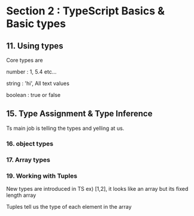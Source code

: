 # Section 2 : TypeScript Basics & Basic types

## 11. Using types

Core types are

number : 1, 5.4 etc...

string : 'hi', All text values

boolean : true or false

## 15. Type Assignment & Type Inference

Ts main job is telling the types and yelling at us.

### 16. object types

### 17. Array types

### 19. Working with Tuples

New types are introduced in TS
ex) [1,2], it looks like an array but its fixed length array

Tuples tell us the type of each element in the array
